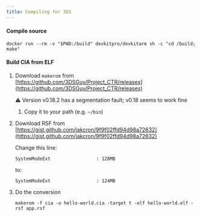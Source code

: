```yaml
---
title: Compiling for 3DS
---
```


#### Compile source

```
docker run --rm -v "$PWD:/build" devkitpro/devkitarm sh -c "cd /build; make"
```

#### Build CIA from ELF

1. Download `makerom` from [https://github.com/3DSGuy/Project_CTR/releases](https://github.com/3DSGuy/Project_CTR/releases)

   ⚠ Version v0.18.2 has a segmentation fault; v0.18 seems to work fine

   1. Copy it to your path (e.g. `~/bin`)

1. Download RSF from [https://gist.github.com/jakcron/9f9f02ffd94d98a72632](https://gist.github.com/jakcron/9f9f02ffd94d98a72632)

   Change this line:

   ```
   SystemModeExt                 : 128MB
   ```

   to:

   ```
   SystemModeExt                 : 124MB
   ```

1. Do the conversion

   ```
   makerom -f cia -o hello-world.cia -target t -elf hello-world.elf -rsf app.rsf
   ```
